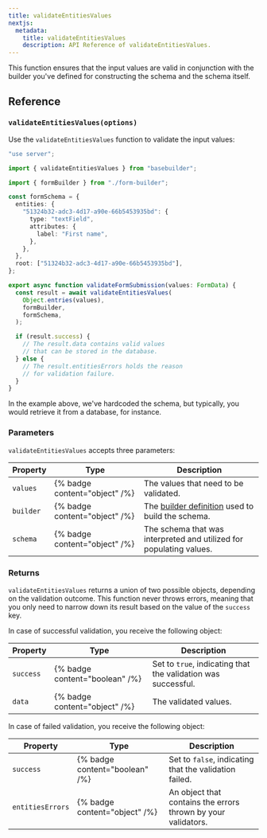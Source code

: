 ```yaml
---
title: validateEntitiesValues
nextjs:
  metadata:
    title: validateEntitiesValues
    description: API Reference of validateEntitiesValues.
---
```


This function ensures that the input values are valid in conjunction with the builder you've defined for constructing the schema and the schema itself.

## Reference

### `validateEntitiesValues(options)`

Use the `validateEntitiesValues` function to validate the input values:

```typescript
"use server";

import { validateEntitiesValues } from "basebuilder";

import { formBuilder } from "./form-builder";

const formSchema = {
  entities: {
    "51324b32-adc3-4d17-a90e-66b5453935bd": {
      type: "textField",
      attributes: {
        label: "First name",
      },
    },
  },
  root: ["51324b32-adc3-4d17-a90e-66b5453935bd"],
};

export async function validateFormSubmission(values: FormData) {
  const result = await validateEntitiesValues(
    Object.entries(values),
    formBuilder,
    formSchema,
  );

  if (result.success) {
    // The result.data contains valid values
    // that can be stored in the database.
  } else {
    // The result.entitiesErrors holds the reason
    // for validation failure.
  }
}
```

In the example above, we've hardcoded the schema, but typically, you would retrieve it from a database, for instance.

### Parameters

`validateEntitiesValues` accepts three parameters:

| Property  | Type                          | Description                                                                  |
| --------- | ----------------------------- | ---------------------------------------------------------------------------- |
| `values`  | {% badge content="object" /%} | The values that need to be validated.                                        |
| `builder` | {% badge content="object" /%} | The [builder definition](/docs/api/create-builder) used to build the schema. |
| `schema`  | {% badge content="object" /%} | The schema that was interpreted and utilized for populating values.          |

### Returns

`validateEntitiesValues` returns a union of two possible objects, depending on the validation outcome. This function never throws errors, meaning that you only need to narrow down its result based on the value of the `success` key.

In case of successful validation, you receive the following object:

| Property  | Type                           | Description                                                   |
| --------- | ------------------------------ | ------------------------------------------------------------- |
| `success` | {% badge content="boolean" /%} | Set to `true`, indicating that the validation was successful. |
| `data`    | {% badge content="object" /%}  | The validated values.                                         |

In case of failed validation, you receive the following object:

| Property         | Type                           | Description                                                   |
| ---------------- | ------------------------------ | ------------------------------------------------------------- |
| `success`        | {% badge content="boolean" /%} | Set to `false`, indicating that the validation failed.        |
| `entitiesErrors` | {% badge content="object" /%}  | An object that contains the errors thrown by your validators. |
